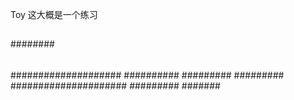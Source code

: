 Toy  这大概是一个练习
####
##
####
#####
########
######
####################
##########
#########
#########
#####################
#########
#######
##
###
#####
#####
##
###
####
##
####
###
##
##
##

